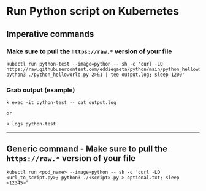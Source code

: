 # Run Python script on Kubernetes

## Imperative commands

### Make sure to pull the `https://raw.*` version of your file
    kubectl run python-test --image=python -- sh -c 'curl -LO https://raw.githubusercontent.com/eddiegaeta/python/main/python_helloworld.py; python3 ./python_helloworld.py 2>&1 | tee output.log; sleep 1200'

### Grab output (example)
    k exec -it python-test -- cat output.log

    or 

    k logs python-test

---

## Generic command - Make sure to pull the `https://raw.*` version of your file
    kubectl run <pod_name> --image=python -- sh -c 'curl -LO <url_to_script.py>; python3 ./<script>.py > optional.txt; sleep <12345>'